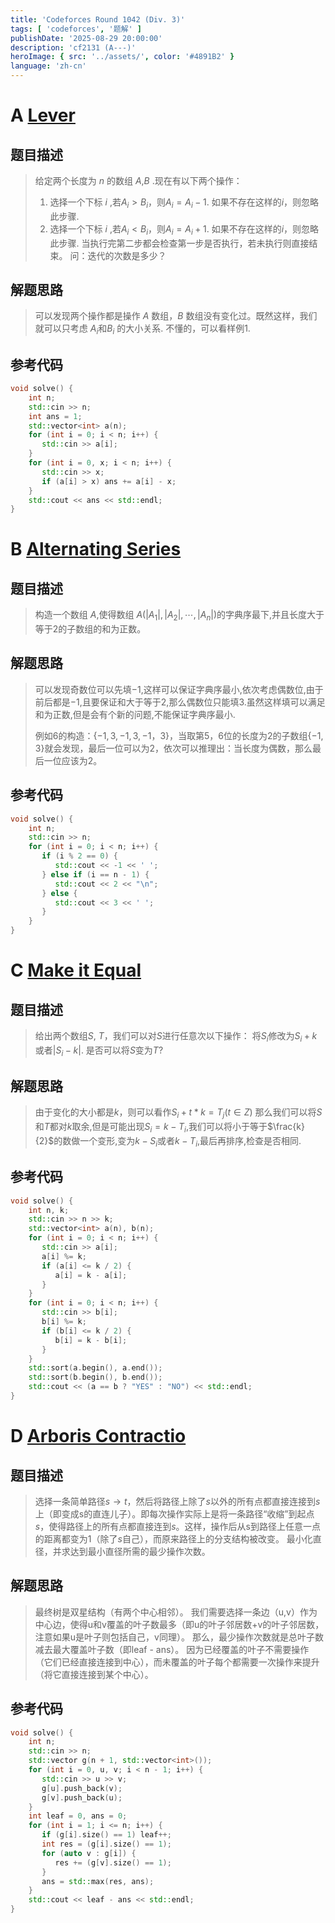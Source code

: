 ```yaml
---
title: 'Codeforces Round 1042 (Div. 3)'
tags: [ 'codeforces', '题解' ]
publishDate: '2025-08-29 20:00:00'
description: 'cf2131 (A---)'
heroImage: { src: '../assets/', color: '#4891B2' }
language: 'zh-cn'
---
```

# A [Lever](https://codeforces.com/contest/2131/problem/A)
## 题目描述
> 给定两个长度为 $n$ 的数组 $A$,$B$ .现在有以下两个操作：
> 1. 选择一个下标 $i$ ,若$A_{i}>B_{i}$，则$A_{i}=A_{i}-1$. 如果不存在这样的$i$，则忽略此步骤.
> 2. 选择一个下标 $i$ ,若$A_{i}<B_{i}$，则$A_{i}=A_{i}+1$. 如果不存在这样的$i$，则忽略此步骤.
> 当执行完第二步都会检查第一步是否执行，若未执行则直接结束。
> 问：迭代的次数是多少？

## 解题思路
> 可以发现两个操作都是操作 $A$ 数组，$B$ 数组没有变化过。既然这样，我们就可以只考虑 $A_{i}$和$B_{i}$ 的大小关系. 不懂的，可以看样例1.

## 参考代码
```cpp
void solve() {  
    int n;  
    std::cin >> n;  
    int ans = 1;  
    std::vector<int> a(n);  
    for (int i = 0; i < n; i++) {  
       std::cin >> a[i];  
    }  
    for (int i = 0, x; i < n; i++) {  
       std::cin >> x;  
       if (a[i] > x) ans += a[i] - x;  
    }    
    std::cout << ans << std::endl;  
}
```

# B [Alternating Series](https://codeforces.com/contest/2131/problem/B)
## 题目描述
> 构造一个数组 $A$,使得数组 $A(|A_{1}|,|A_{2}|,\cdots,|A_{n}|)$的字典序最下,并且长度大于等于$2$的子数组的和为正数。

## 解题思路
> 可以发现奇数位可以先填$-1$,这样可以保证字典序最小,依次考虑偶数位,由于前后都是$-1$,且要保证和大于等于$2$,那么偶数位只能填$3$.虽然这样填可以满足和为正数,但是会有个新的问题,不能保证字典序最小.
> 
> 例如$6$的构造：$\{-1,3,-1,3,-1，3\}$，当取第$5$，$6$位的长度为$2$的子数组$\{-1,3\}$就会发现，最后一位可以为$2$，依次可以推理出：当长度为偶数，那么最后一位应该为$2$。

## 参考代码
```cpp
void solve() {  
    int n;  
    std::cin >> n;  
    for (int i = 0; i < n; i++) {  
       if (i % 2 == 0) {  
          std::cout << -1 << ' ';  
       } else if (i == n - 1) {  
          std::cout << 2 << "\n";  
       } else {  
          std::cout << 3 << ' ';  
       }    
    }
}
```


# C [Make it Equal](https://codeforces.com/contest/2131/problem/C)
## 题目描述
> 给出两个数组$S$, $T$，我们可以对$S$进行任意次以下操作：
> 将$S_{i}$修改为$S_{i}+k$或者$|S_{i}-k|$.
> 是否可以将$S$变为$T$?

## 解题思路
> 由于变化的大小都是$k$，则可以看作$S_{i} + t * k = T_{j} (t \in Z)$
> 那么我们可以将$S$和$T$都对$k$取余,但是可能出现$S_{i} = k - T_{i}$,我们可以将小于等于$\frac{k}{2}$的数做一个变形,变为$k-S_{i}$或者$k-T_{i}$,最后再排序,检查是否相同.
## 参考代码
```cpp
void solve() {  
    int n, k;  
    std::cin >> n >> k;  
    std::vector<int> a(n), b(n);  
    for (int i = 0; i < n; i++) {  
       std::cin >> a[i];  
       a[i] %= k;  
       if (a[i] <= k / 2) {  
          a[i] = k - a[i];  
       }    
    }    
    for (int i = 0; i < n; i++) {  
       std::cin >> b[i];  
       b[i] %= k;  
       if (b[i] <= k / 2) {  
          b[i] = k - b[i];  
       }
    }    
    std::sort(a.begin(), a.end());  
    std::sort(b.begin(), b.end());  
    std::cout << (a == b ? "YES" : "NO") << std::endl;  
}
```

# D [Arboris Contractio](https://codeforces.com/contest/2131/problem/D)
## 题目描述
> 选择一条简单路径$s\to t$，然后将路径上除了$s$以外的所有点都直接连接到$s$上（即变成s的直连儿子）。即每次操作实际上是将一条路径“收缩”到起点$s$，使得路径上的所有点都直接连到$s$。这样，操作后从s到路径上任意一点的距离都变为$1$（除了$s$自己），而原来路径上的分支结构被改变。
 > 最小化直径，并求达到最小直径所需的最少操作次数。
## 解题思路
> 最终树是双星结构（有两个中心相邻）。
> 我们需要选择一条边（u,v）作为中心边，使得u和v覆盖的叶子数最多（即u的叶子邻居数+v的叶子邻居数，注意如果u是叶子则包括自己，v同理）。
> 那么，最少操作次数就是总叶子数减去最大覆盖叶子数（即leaf - ans）。
> 因为已经覆盖的叶子不需要操作（它们已经直接连接到中心），而未覆盖的叶子每个都需要一次操作来提升（将它直接连接到某个中心）。
## 参考代码
```cpp
void solve() {  
    int n;  
    std::cin >> n;  
    std::vector g(n + 1, std::vector<int>());  
    for (int i = 0, u, v; i < n - 1; i++) {  
       std::cin >> u >> v;  
       g[u].push_back(v);  
       g[v].push_back(u);  
    }
    int leaf = 0, ans = 0;  
    for (int i = 1; i <= n; i++) {  
       if (g[i].size() == 1) leaf++;  
       int res = (g[i].size() == 1);  
       for (auto v : g[i]) {  
          res += (g[v].size() == 1);  
       }       
       ans = std::max(res, ans);  
    }  
    std::cout << leaf - ans << std::endl;  
}
```